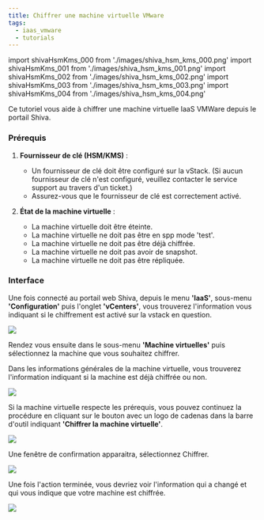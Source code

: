 ```yaml
---
title: Chiffrer une machine virtuelle VMware
tags:
  - iaas_vmware
  - tutorials
---
```

import shivaHsmKms_000 from './images/shiva_hsm_kms_000.png'
import shivaHsmKms_001 from './images/shiva_hsm_kms_001.png'
import shivaHsmKms_002 from './images/shiva_hsm_kms_002.png'
import shivaHsmKms_003 from './images/shiva_hsm_kms_003.png'
import shivaHsmKms_004 from './images/shiva_hsm_kms_004.png'

Ce tutoriel vous aide à chiffrer une machine virtuelle IaaS VMWare depuis le portail Shiva.

### Prérequis

1. **Fournisseur de clé (HSM/KMS)** :
   - Un fournisseur de clé doit être configuré sur la vStack. (Si aucun fournisseur de clé n'est configuré, veuillez contacter le service support au travers d'un ticket.)
   - Assurez-vous que le fournisseur de clé est correctement activé.

2. **État de la machine virtuelle** :
   - La machine virtuelle doit être éteinte.
   - La machine virtuelle ne doit pas être en spp mode 'test'.
   - La machine virtuelle ne doit pas être déjà chiffrée.
   - La machine virtuelle ne doit pas avoir de snapshot.
   - La machine virtuelle ne doit pas être répliquée.

### Interface

Une fois connecté au portail web Shiva, depuis le menu __'IaaS'__, sous-menu __'Configuration'__ puis l'onglet __'vCenters'__, vous trouverez l'information vous indiquant si le chiffrement est activé sur la vstack en question.

<img src={shivaHsmKms_000} />

Rendez vous ensuite dans le sous-menu __'Machine virtuelles'__ puis sélectionnez la machine que vous souhaitez chiffrer.

Dans les informations générales de la machine virtuelle, vous trouverez l'information indiquant si la machine est déjà chiffrée ou non.

<img src={shivaHsmKms_001} />

Si la machine virtuelle respecte les prérequis, vous pouvez continuez la procédure en cliquant sur le bouton avec un logo de cadenas dans la barre d'outil indiquant __'Chiffrer la machine virtuelle'__.

<img src={shivaHsmKms_002} />

Une fenêtre de confirmation apparaitra, sélectionnez Chiffrer.

<img src={shivaHsmKms_003} />

Une fois l'action terminée, vous devriez voir l'information qui a changé et qui vous indique que votre machine est chiffrée.

<img src={shivaHsmKms_004} />

